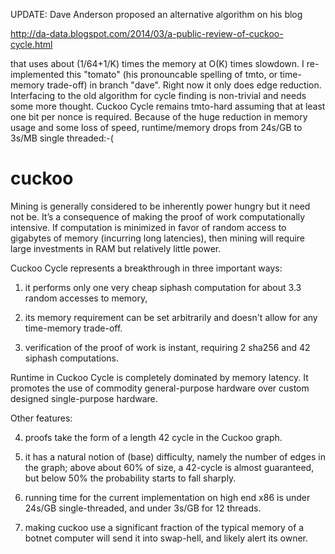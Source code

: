 UPDATE: Dave Anderson proposed an alternative algorithm on his blog

  http://da-data.blogspot.com/2014/03/a-public-review-of-cuckoo-cycle.html

that uses about (1/64+1/K) times the memory at O(K) times slowdown.
I re-implemented this "tomato" (his pronouncable spelling of tmto,
or time-memory trade-off) in branch "dave". Right now it only does
edge reduction. Interfacing to the old algorithm for cycle finding
is non-trivial and needs some more thought.
Cuckoo Cycle remains tmto-hard assuming that at least one bit per nonce is required.
Because of the huge reduction in memory usage and some loss of speed,
runtime/memory drops from 24s/GB to 3s/MB single threaded:-(

cuckoo
======

Mining is generally considered to be inherently power hungry but it need not be.
It’s a consequence of making the proof of work computationally intensive.
If computation is minimized in favor of random access to gigabytes of memory
(incurring long latencies), then mining will require large investments in RAM
but relatively little power.

Cuckoo Cycle represents a breakthrough in three important ways:

1) it performs only one very cheap siphash computation for about 3.3 random accesses to memory,

2) its memory requirement can be set arbitrarily and doesn't allow for any time-memory trade-off.

3) verification of the proof of work is instant, requiring 2 sha256 and 42 siphash computations.

Runtime in Cuckoo Cycle is completely dominated by memory latency. It promotes the use
of commodity general-purpose hardware over custom designed single-purpose hardware.

Other features:

4) proofs take the form of a length 42 cycle in the Cuckoo graph.

5) it has a natural notion of (base) difficulty, namely the number of edges in the graph;
   above about 60% of size, a 42-cycle is almost guaranteed, but below 50% the probability
   starts to fall sharply.

6) running time for the current implementation on high end x86 is under 24s/GB single-threaded,
   and under 3s/GB for 12 threads.

7) making cuckoo use a significant fraction of the typical memory of a botnet computer
   will send it into swap-hell, and likely alert its owner.
